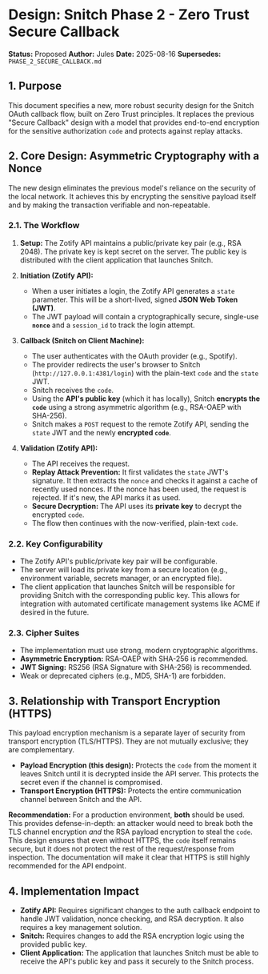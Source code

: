 <!-- ID: API-262 -->
# Design: Snitch Phase 2 - Zero Trust Secure Callback

**Status:** Proposed
**Author:** Jules
**Date:** 2025-08-16
**Supersedes:** `PHASE_2_SECURE_CALLBACK.md`

## 1. Purpose

This document specifies a new, more robust security design for the Snitch OAuth callback flow, built on Zero Trust principles. It replaces the previous "Secure Callback" design with a model that provides end-to-end encryption for the sensitive authorization `code` and protects against replay attacks.

## 2. Core Design: Asymmetric Cryptography with a Nonce

The new design eliminates the previous model's reliance on the security of the local network. It achieves this by encrypting the sensitive payload itself and by making the transaction verifiable and non-repeatable.

### 2.1. The Workflow

1.  **Setup:** The Zotify API maintains a public/private key pair (e.g., RSA 2048). The private key is kept secret on the server. The public key is distributed with the client application that launches Snitch.

2.  **Initiation (Zotify API):**
    *   When a user initiates a login, the Zotify API generates a `state` parameter. This will be a short-lived, signed **JSON Web Token (JWT)**.
    *   The JWT payload will contain a cryptographically secure, single-use **`nonce`** and a `session_id` to track the login attempt.

3.  **Callback (Snitch on Client Machine):**
    *   The user authenticates with the OAuth provider (e.g., Spotify).
    *   The provider redirects the user's browser to Snitch (`http://127.0.0.1:4381/login`) with the plain-text `code` and the `state` JWT.
    *   Snitch receives the `code`.
    *   Using the **API's public key** (which it has locally), Snitch **encrypts the `code`** using a strong asymmetric algorithm (e.g., RSA-OAEP with SHA-256).
    *   Snitch makes a `POST` request to the remote Zotify API, sending the `state` JWT and the newly **encrypted `code`**.

4.  **Validation (Zotify API):**
    *   The API receives the request.
    *   **Replay Attack Prevention:** It first validates the `state` JWT's signature. It then extracts the `nonce` and checks it against a cache of recently used nonces. If the nonce has been used, the request is rejected. If it's new, the API marks it as used.
    *   **Secure Decryption:** The API uses its **private key** to decrypt the encrypted `code`.
    *   The flow then continues with the now-verified, plain-text `code`.

### 2.2. Key Configurability
- The Zotify API's public/private key pair will be configurable.
- The server will load its private key from a secure location (e.g., environment variable, secrets manager, or an encrypted file).
- The client application that launches Snitch will be responsible for providing Snitch with the corresponding public key. This allows for integration with automated certificate management systems like ACME if desired in the future.

### 2.3. Cipher Suites
- The implementation must use strong, modern cryptographic algorithms.
- **Asymmetric Encryption:** RSA-OAEP with SHA-256 is recommended.
- **JWT Signing:** RS256 (RSA Signature with SHA-256) is recommended.
- Weak or deprecated ciphers (e.g., MD5, SHA-1) are forbidden.

## 3. Relationship with Transport Encryption (HTTPS)

This payload encryption mechanism is a separate layer of security from transport encryption (TLS/HTTPS). They are not mutually exclusive; they are complementary.

-   **Payload Encryption (this design):** Protects the `code` from the moment it leaves Snitch until it is decrypted inside the API server. This protects the secret even if the channel is compromised.
-   **Transport Encryption (HTTPS):** Protects the entire communication channel between Snitch and the API.

**Recommendation:** For a production environment, **both** should be used. This provides defense-in-depth: an attacker would need to break both the TLS channel encryption *and* the RSA payload encryption to steal the `code`. This design ensures that even without HTTPS, the `code` itself remains secure, but it does not protect the rest of the request/response from inspection. The documentation will make it clear that HTTPS is still highly recommended for the API endpoint.

## 4. Implementation Impact
- **Zotify API:** Requires significant changes to the auth callback endpoint to handle JWT validation, nonce checking, and RSA decryption. It also requires a key management solution.
- **Snitch:** Requires changes to add the RSA encryption logic using the provided public key.
- **Client Application:** The application that launches Snitch must be able to receive the API's public key and pass it securely to the Snitch process.
